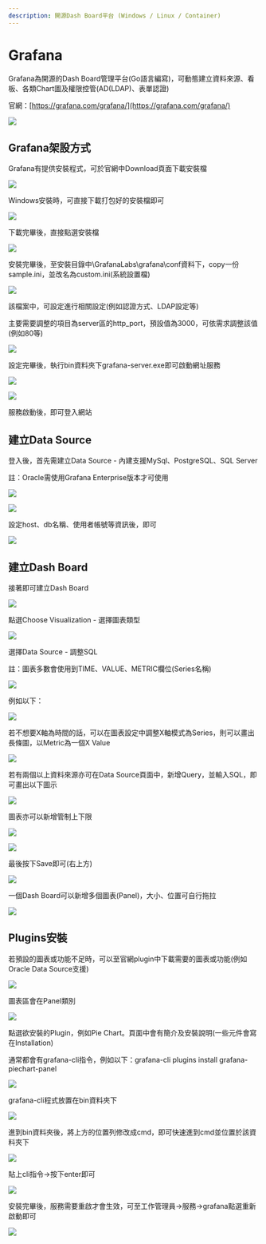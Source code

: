 ```yaml
---
description: 開源Dash Board平台 (Windows / Linux / Container)
---
```


# Grafana

Grafana為開源的Dash Board管理平台\(Go語言編寫\)，可動態建立資料來源、看板、各類Chart圖及權限控管\(AD\(LDAP\)、表單認證\)

官網：[https://grafana.com/grafana/](https://grafana.com/grafana/)

![](../.gitbook/assets/image%20%28160%29.png)

## Grafana架設方式

Grafana有提供安裝程式，可於官網中Download頁面下載安裝檔

![](../.gitbook/assets/image%20%28385%29.png)

Windows安裝時，可直接下載打包好的安裝檔即可

![](../.gitbook/assets/image%20%28241%29.png)

下載完畢後，直接點選安裝檔

![](../.gitbook/assets/image%20%28312%29.png)

安裝完畢後，至安裝目錄中\GrafanaLabs\grafana\conf資料下，copy一份sample.ini，並改名為custom.ini\(系統設置檔\)

![](../.gitbook/assets/image%20%288%29.png)

該檔案中，可設定進行相關設定\(例如認證方式、LDAP設定等\)

主要需要調整的項目為server區的http\_port，預設值為3000，可依需求調整該值\(例如80等\)

![](../.gitbook/assets/image%20%28120%29.png)

設定完畢後，執行bin資料夾下grafana-server.exe即可啟動網址服務

![](../.gitbook/assets/image%20%2851%29.png)

![](../.gitbook/assets/image%20%28196%29.png)

服務啟動後，即可登入網站

## 建立Data Source

登入後，首先需建立Data Source - 內建支援MySql、PostgreSQL、SQL Server

註：Oracle需使用Grafana Enterprise版本才可使用

![](../.gitbook/assets/image%20%28214%29.png)

![](../.gitbook/assets/image%20%28166%29.png)

設定host、db名稱、使用者帳號等資訊後，即可

![](../.gitbook/assets/image%20%2819%29.png)

## 建立Dash Board

接著即可建立Dash Board

![](../.gitbook/assets/image%20%28406%29.png)

點選Choose Visualization - 選擇圖表類型

![](../.gitbook/assets/image%20%2868%29.png)

選擇Data Source - 調整SQL

註：圖表多數會使用到TIME、VALUE、METRIC欄位\(Series名稱\)

![](../.gitbook/assets/image%20%28237%29.png)

例如以下：

![](../.gitbook/assets/image%20%2871%29.png)

若不想要X軸為時間的話，可以在圖表設定中調整X軸模式為Series，則可以畫出長條圖，以Metric為一個X Value

![](../.gitbook/assets/image%20%28213%29.png)

若有兩個以上資料來源亦可在Data Source頁面中，新增Query，並輸入SQL，即可畫出以下圖示

![](../.gitbook/assets/image%20%28247%29.png)

圖表亦可以新增管制上下限

![](../.gitbook/assets/image%20%28392%29.png)

![](../.gitbook/assets/image%20%28116%29.png)

最後按下Save即可\(右上方\)

![](../.gitbook/assets/image%20%2827%29.png)

一個Dash Board可以新增多個圖表\(Panel\)，大小、位置可自行拖拉

![](../.gitbook/assets/image%20%28345%29.png)



## Plugins安裝

若預設的圖表或功能不足時，可以至官網plugin中下載需要的圖表或功能\(例如Oracle Data Source支援\)

![](../.gitbook/assets/image%20%28169%29.png)

圖表區會在Panel類別

![](../.gitbook/assets/image%20%28374%29.png)

點選欲安裝的Plugin，例如Pie Chart。頁面中會有簡介及安裝說明\(一些元件會寫在Installation\)

通常都會有grafana-cli指令，例如以下：grafana-cli plugins install grafana-piechart-panel

![](../.gitbook/assets/image%20%28220%29.png)

grafana-cli程式放置在bin資料夾下

![](../.gitbook/assets/image%20%2855%29.png)

進到bin資料夾後，將上方的位置列修改成cmd，即可快速進到cmd並位置於該資料夾下

![](../.gitbook/assets/image%20%28242%29.png)

貼上cli指令→按下enter即可

![](../.gitbook/assets/image%20%2865%29.png)

安裝完畢後，服務需要重啟才會生效，可至工作管理員→服務→grafana點選重新啟動即可

![](../.gitbook/assets/image%20%28393%29.png)

